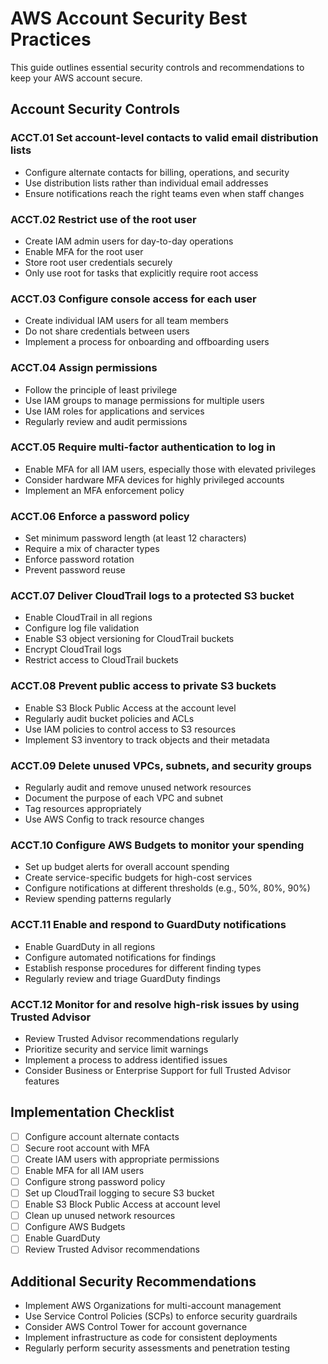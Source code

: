 # AWS Account Security Best Practices

This guide outlines essential security controls and recommendations to keep your AWS account secure.

## Account Security Controls

### ACCT.01 Set account-level contacts to valid email distribution lists
- Configure alternate contacts for billing, operations, and security
- Use distribution lists rather than individual email addresses
- Ensure notifications reach the right teams even when staff changes

### ACCT.02 Restrict use of the root user
- Create IAM admin users for day-to-day operations
- Enable MFA for the root user
- Store root user credentials securely
- Only use root for tasks that explicitly require root access

### ACCT.03 Configure console access for each user
- Create individual IAM users for all team members
- Do not share credentials between users
- Implement a process for onboarding and offboarding users

### ACCT.04 Assign permissions
- Follow the principle of least privilege
- Use IAM groups to manage permissions for multiple users
- Use IAM roles for applications and services
- Regularly review and audit permissions

### ACCT.05 Require multi-factor authentication to log in
- Enable MFA for all IAM users, especially those with elevated privileges
- Consider hardware MFA devices for highly privileged accounts
- Implement an MFA enforcement policy

### ACCT.06 Enforce a password policy
- Set minimum password length (at least 12 characters)
- Require a mix of character types
- Enforce password rotation
- Prevent password reuse

### ACCT.07 Deliver CloudTrail logs to a protected S3 bucket
- Enable CloudTrail in all regions
- Configure log file validation
- Enable S3 object versioning for CloudTrail buckets
- Encrypt CloudTrail logs
- Restrict access to CloudTrail buckets

### ACCT.08 Prevent public access to private S3 buckets
- Enable S3 Block Public Access at the account level
- Regularly audit bucket policies and ACLs
- Use IAM policies to control access to S3 resources
- Implement S3 inventory to track objects and their metadata

### ACCT.09 Delete unused VPCs, subnets, and security groups
- Regularly audit and remove unused network resources
- Document the purpose of each VPC and subnet
- Tag resources appropriately
- Use AWS Config to track resource changes

### ACCT.10 Configure AWS Budgets to monitor your spending
- Set up budget alerts for overall account spending
- Create service-specific budgets for high-cost services
- Configure notifications at different thresholds (e.g., 50%, 80%, 90%)
- Review spending patterns regularly

### ACCT.11 Enable and respond to GuardDuty notifications
- Enable GuardDuty in all regions
- Configure automated notifications for findings
- Establish response procedures for different finding types
- Regularly review and triage GuardDuty findings

### ACCT.12 Monitor for and resolve high-risk issues by using Trusted Advisor
- Review Trusted Advisor recommendations regularly
- Prioritize security and service limit warnings
- Implement a process to address identified issues
- Consider Business or Enterprise Support for full Trusted Advisor features

## Implementation Checklist

- [ ] Configure account alternate contacts
- [ ] Secure root account with MFA
- [ ] Create IAM users with appropriate permissions
- [ ] Enable MFA for all IAM users
- [ ] Configure strong password policy
- [ ] Set up CloudTrail logging to secure S3 bucket
- [ ] Enable S3 Block Public Access at account level
- [ ] Clean up unused network resources
- [ ] Configure AWS Budgets
- [ ] Enable GuardDuty
- [ ] Review Trusted Advisor recommendations

## Additional Security Recommendations

- Implement AWS Organizations for multi-account management
- Use Service Control Policies (SCPs) to enforce security guardrails
- Consider AWS Control Tower for account governance
- Implement infrastructure as code for consistent deployments
- Regularly perform security assessments and penetration testing